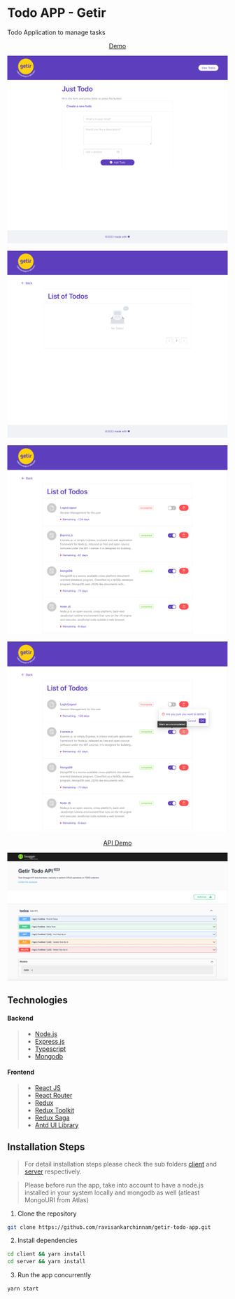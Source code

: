 # Todo APP - Getir

Todo Application to manage tasks

<p align="center">
    <a href="https://todo-api-getir.herokuapp.com/" target="blank">Demo</a>
</p>

<p align="center"><img src="add-todo.png" alt="styler gif" width="550" /></p>
<p align="center"><img src="list-todo-empty.png" alt="styler gif" width="550" /></p>
<p align="center"><img src="list-todo-data.png" alt="styler gif" width="550" /></p>
<p align="center"><img src="list-todo-delete.png" alt="styler gif" width="550" /></p>

<p align="center">
    <a href="https://todo-api-getir.herokuapp.com/" target="blank">API Demo</a>
</p>

<p align="center"><img src="todo-api-getir.png" alt="styler gif" width="550" /></p>

## Technologies

#### Backend

> - [Node.js](https://nodejs.org/)
> - [Express.js](https://expressjs.com/)
> - [Typescript](https://www.typescriptlang.org/)
> - [Mongodb](https://www.mongodb.com/)

#### Frontend

> - [React JS](https://reactjs.org/)
> - [React Router](https://reactrouter.com/)
> - [Redux](https://redux.js.org/)
> - [Redux Toolkit](https://redux-toolkit.js.org/)
> - [Redux Saga](https://redux-saga.js.org/)
> - [Antd UI Library](https://ant.design/)

## Installation Steps

> For detail installation steps please check the sub folders [client](/client/README.md) and [server](/server/README.md) respectively.

> Please before run the app, take into account to have a node.js installed in your system locally and mongodb as well (atleast MongoURI from Atlas)

1. Clone the repository

```bash
git clone https://github.com/ravisankarchinnam/getir-todo-app.git
```

2. Install dependencies

```bash
cd client && yarn install
cd server && yarn install
```

3. Run the app concurrently

```bash
yarn start
```
